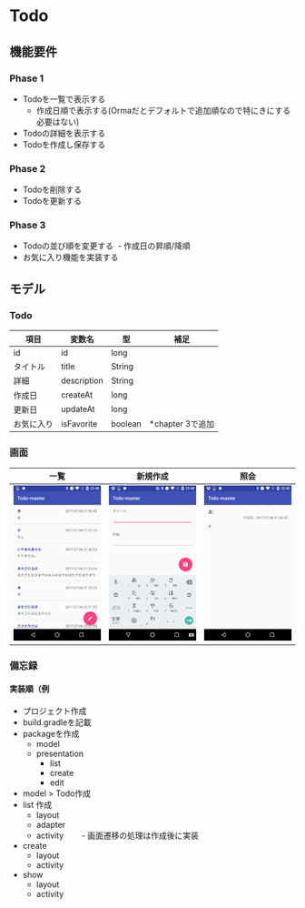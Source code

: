 # Todo

## 機能要件
### Phase 1
- Todoを一覧で表示する
  - 作成日順で表示する(Ormaだとデフォルトで追加順なので特にきにする必要はない)
- Todoの詳細を表示する
- Todoを作成し保存する

### Phase 2
- Todoを削除する
- Todoを更新する

### Phase 3
- Todoの並び順を変更する
  - 作成日の昇順/降順
- お気に入り機能を実装する

## モデル
### Todo
| 項目 | 変数名 | 型 |補足|
|---|---|---|---|
|id|id|long||
|タイトル|title|String||
|詳細|description|String||
|作成日|createAt|long||
|更新日|updateAt|long||
|お気に入り|isFavorite|boolean|*chapter 3で追加|

### 画面
|一覧|新規作成|照会|
|---|---|---|
|![](Img/list.png)|![](Img/create.png)|![](Img/show.png)|

### 備忘録
#### 実装順（例
- プロジェクト作成
- build.gradleを記載
- packageを作成
    - model
    - presentation
        - list
        - create
        - edit
- model > Todo作成
- list 作成
    - layout
    - adapter
    - activity
        - 画面遷移の処理は作成後に実装
- create
    - layout
    - activity
- show
    - layout
    - activity
